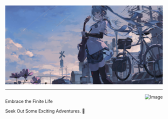 ![](Image/miku.png)

---


<div style="overflow: auto;">
  <div style="float: left;">
    <p>Embrace the Finite Life</p>
    <p>Seek Out Some Exciting Adventures. 👋 </p>
  </div>
  <div style="float: right;">
    <img src="https://github-readme-stats.vercel.app/api?username=Arc-huangjingtong&show_icons=true&theme=radical" alt="Image" width="300">
  </div>
</div>
